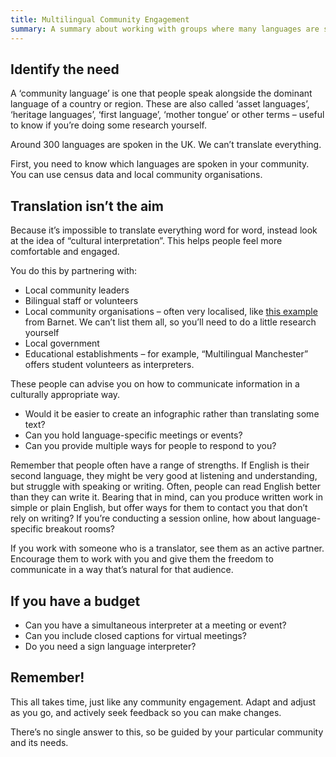 ```yaml
---
title: Multilingual Community Engagement
summary: A summary about working with groups where many languages are spoken.
---
```

## Identify the need

A ‘community language’ is one that people speak alongside the dominant language of a country or region. These are also called ‘asset languages’, ‘heritage languages’, ‘first language’, ‘mother tongue’ or other terms – useful to know if you’re doing some research yourself.

Around 300 languages are spoken in the UK. We can’t translate everything. 

First, you need to know which languages are spoken in your community. You can use census data and local community organisations.

## Translation isn’t the aim

Because it’s impossible to translate everything word for word, instead look at the idea of “cultural interpretation”. This helps people feel more comfortable and engaged. 

You do this by partnering with:

* Local community leaders
* Bilingual staff or volunteers
* Local community organisations – often very localised, like [this example](http://multilingualwellbeing.org.uk/?page_id=21) from Barnet. We can’t list them all, so you’ll need to do a little research yourself
* Local government
* Educational establishments – for example, “Multilingual Manchester” offers student volunteers as interpreters.

These people can advise you on how to communicate information in a culturally appropriate way. 

* Would it be easier to create an infographic rather than translating some text? 
* Can you hold language-specific meetings or events? 
* Can you provide multiple ways for people to respond to you?  

Remember that people often have a range of strengths. If English is their second language, they might be very good at listening and understanding, but struggle with speaking or writing. Often, people can read English better than they can write it. Bearing that in mind, can you produce written work in simple or plain English, but offer ways for them to contact you that don’t rely on writing? If you’re conducting a session online, how about language-specific breakout rooms?

If you work with someone who is a translator, see them as an active partner. Encourage them to work with you and give them the freedom to communicate in a way that’s natural for that audience.

## If you have a budget

* Can you have a simultaneous interpreter at a meeting or event? 
* Can you include closed captions for virtual meetings?
* Do you need a sign language interpreter?

## Remember!

This all takes time, just like any community engagement. Adapt and adjust as you go, and actively seek feedback so you can make changes.

There’s no single answer to this, so be guided by your particular community and its needs.